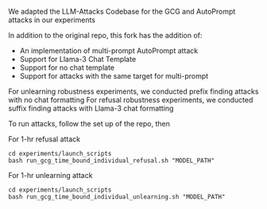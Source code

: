 We adapted the LLM-Attacks Codebase for the GCG and AutoPrompt attacks in our experiments


In addition to the original repo, this fork has the addition of:

- An implementation of multi-prompt AutoPrompt attack
- Support for Llama-3 Chat Template
- Support for no chat template
- Support for attacks with the same target for multi-prompt


For unlearning robustness experiments, we conducted prefix finding attacks with no chat formatting
For refusal robustness experiments, we conducted suffix finding attacks with Llama-3 chat formatting

To run attacks, follow the set up of the repo, then

For 1-hr refusal attack
```
cd experiments/launch_scripts
bash run_gcg_time_bound_individual_refusal.sh "MODEL_PATH"
```

For 1-hr unlearning attack
```
cd experiments/launch_scripts
bash run_gcg_time_bound_individual_unlearning.sh "MODEL_PATH"
```

